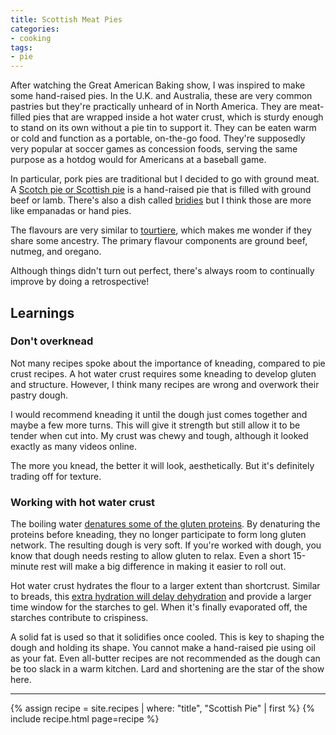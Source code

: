 ```yaml
---
title: Scottish Meat Pies
categories:
- cooking
tags:
- pie
---
```


After watching the Great American Baking show, I was inspired to make some hand-raised pies.
In the U.K. and Australia, these are very common pastries but they're practically unheard of in North America.
They are meat-filled pies that are wrapped inside a hot water crust, which is sturdy enough to stand on its own without a
pie tin to support it.
They can be eaten warm or cold and function as a portable, on-the-go food.
They're supposedly very popular at soccer games as concession foods, serving the same purpose as a hotdog would for
Americans at a baseball game.

In particular, pork pies are traditional but I decided to go with ground meat.
A [Scotch pie or Scottish pie][1] is a hand-raised pie that is filled with ground beef or lamb.
There's also a dish called [bridies][2] but I think those are more like empanadas or hand pies.

[1]: https://en.wikipedia.org/wiki/Scotch_pie
[2]: https://en.wikipedia.org/wiki/Bridie

The flavours are very similar to [tourtiere][5], which makes me wonder if they share some ancestry.
The primary flavour components are ground beef, nutmeg, and oregano.

[5]: https://en.wikipedia.org/wiki/Tourti%C3%A8re

Although things didn't turn out perfect, there's always room to continually improve by doing a retrospective!

## Learnings

### Don't overknead

Not many recipes spoke about the importance of kneading, compared to pie crust recipes.
A hot water crust requires some kneading to develop gluten and structure.
However, I think many recipes are wrong and overwork their pastry dough.

I would recommend kneading it until the dough just comes together and maybe a few more turns.
This will give it strength but still allow it to be tender when cut into.
My crust was chewy and tough, although it looked exactly as many videos online.

The more you knead, the better it will look, aesthetically.
But it's definitely trading off for texture.

### Working with hot water crust

The boiling water [denatures some of the gluten proteins][6].
By denaturing the proteins before kneading, they no longer participate to form long gluten network.
The resulting dough is very soft.
If you're worked with dough, you know that dough needs resting to allow gluten to relax.
Even a short 15-minute rest will make a big difference in making it easier to roll out.

[6]: https://www.seriouseats.com/2011/04/the-food-lab-how-to-make-scallion-pancakes-chinese-appetizers.html

Hot water crust hydrates the flour to a larger extent than shortcrust.
Similar to breads, this [extra hydration will delay dehydration][7] and provide a larger time window for the starches to
gel.
When it's finally evaporated off, the starches contribute to crispiness.

[7]: https://food52.com/blog/18266-hot-water-crust-is-the-sturdy-patchable-pie-crust-your-deep-dish-pies-deserve

A solid fat is used so that it solidifies once cooled.
This is key to shaping the dough and holding its shape.
You cannot make a hand-raised pie using oil as your fat.
Even all-butter recipes are not recommended as the dough can be too slack in a warm kitchen.
Lard and shortening are the star of the show here.

---

{% assign recipe = site.recipes | where: "title",  "Scottish Pie" | first %}
{% include recipe.html page=recipe %}
